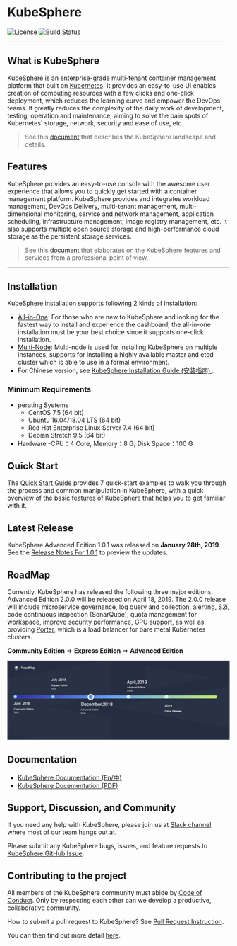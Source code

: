 # KubeSphere
[![License](http://img.shields.io/badge/license-apache%20v2-blue.svg)](https://github.com/KubeSphere/KubeSphere/blob/master/LICENSE)
[![Build Status](https://travis-ci.org/kubesphere/kubesphere.svg?branch=master)](https://travis-ci.org/kubesphere/kubesphere)

----

## What is KubeSphere

[KubeSphere](https://kubesphere.io/) is an enterprise-grade multi-tenant container management platform that built on [Kubernetes](https://kubernetes.io). It provides an easy-to-use UI enables creation of computing resources with a few clicks and one-click deployment, which reduces the learning curve and empower the DevOps teams. It greatly reduces the complexity of the daily work of development, testing, operation and maintenance, aiming to solve the pain spots of Kubernetes' storage, network, security and ease of use, etc.

> See this [document](https://docs.kubesphere.io/advanced-v1.0/en/introduction/intro/) that describes the KubeSphere landscape and details.

## Features

KubeSphere provides an easy-to-use console with the awesome user experience that allows you to quickly get started with a container management platform. KubeSphere provides and integrates workload management, DevOps Delivery, multi-tenant management, multi-dimensional monitoring, service and network management, application scheduling, infrastructure management, image registry management, etc. It also supports multiple open source storage and high-performance cloud storage as the persistent storage services.

> See this [document](https://docs.kubesphere.io/advanced-v1.0/en/introduction/features/) that elaborates on the KubeSphere features and services from a professional point of view.

----

## Installation

KubeSphere installation supports following 2 kinds of installation:

- [All-in-One](https://docs.kubesphere.io/advanced-v1.0/en/installation/all-in-one/): For those who are new to KubeSphere and looking for the fastest way to install and experience the dashboard, the all-in-one installation must be your best choice since it supports one-click installation.
- [Multi-Node](../https://docs.kubesphere.io/advanced-v1.0/en/installation/multi-node/): Multi-node is used for installing KubeSphere on multiple instances, supports for installing a highly available master and etcd cluster which is able to use in a formal environment.
- For Chinese version, see [KubeSphere Installation Guide (安装指南) ](https://docs.kubesphere.io/advanced-v1.0/zh-CN/installation/intro/).

### Minimum Requirements

- perating Systems
   - CentOS 7.5 (64 bit)
   - Ubuntu 16.04/18.04 LTS (64 bit)
   - Red Hat Enterprise Linux Server 7.4 (64 bit)
   - Debian Stretch 9.5 (64 bit)
- Hardware
   -CPU：4 Core,  Memory：8 G, Disk Space：100 G

## Quick Start

The [Quick Start Guide](https://docs.kubesphere.io/advanced-v1.0/en/quick-start/admin-quick-start/) provides 7 quick-start examples to walk you through the process and common manipulation in KubeSphere, with a quick overview of the basic features of KubeSphere that helps you to get familiar with it. 

## Latest Release

KubeSphere Advanced Edition 1.0.1 was released on **January 28th, 2019**. See the [Release Notes For 1.0.1](https://docs.kubesphere.io/advanced-v1.0/en/release/release-v101/) to preview the updates.

## RoadMap

Currently, KubeSphere has released the following three major editions. Advanced Edition 2.0.0 will be released on April 18, 2019. The 2.0.0 release will include microservice governance, log query and collection, alerting, S2i, code continuous inspection (SonarQube), quota management for workspace, improve security performance, GPU support, as well as providing [Porter](https://github.com/kubesphere/porter), which is a load balancer for bare metal Kubernetes clusters.

**Community Edition** => **Express Edition** => **Advanced Edition**

![Roadmap](docs/images/roadmap-en.png)

## Documentation

- [KubeSphere Documentation (En/中) ](https://docs.kubesphere.io/)
- [KubeSphere Docementation (PDF)](https://docs.kubesphere.io/KubeSphere-advanced-v1.0.pdf)

## Support, Discussion, and Community

If you need any help with KubeSphere, please join us at [Slack channel](http://kubesphere.slack.com/) where most of our team hangs out at.

Please submit any KubeSphere bugs, issues, and feature requests to [KubeSphere GitHub Issue](https://github.com/kubesphere/kubesphere/issues).

## Contributing to the project

All members of the KubeSphere community must abide by [Code of Conduct](docs/code-of-conduct.md). Only by respecting each other can we develop a productive, collaborative community.

How to submit a pull request to KubeSphere? See [Pull Request Instruction](docs/pull-requests.md).

You can then find out more detail [here](docs/welcome-to-KubeSphere-new-developer-guide.md).


